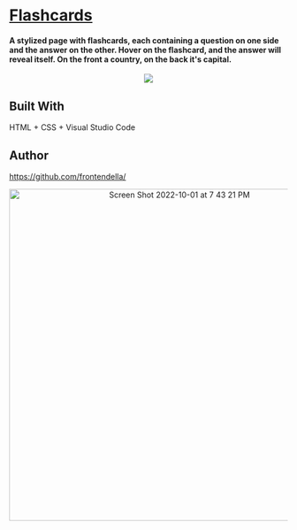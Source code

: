 # [Flashcards](https://frontendella.github.io/projects/)

#### A stylized page with flashcards, each containing a question on one side and the answer on the other. Hover on the flashcard, and the answer will reveal itself. On the front a country, on the back it's capital.

<p align="center">
<img src="https://user-images.githubusercontent.com/82247833/193435567-5da27203-ccba-44c0-b529-b8d287026c99.gif"/>
</p>

## Built With

HTML + CSS + Visual Studio Code



Author
---
https://github.com/frontendella/


[<p align="center"><img width="600px" alt="Screen Shot 2022-10-01 at 7 43 21 PM" src="https://user-images.githubusercontent.com/82247833/193435640-885dbf8c-9983-40ca-b78a-6e8c910504b0.png"></p>](https://frontendella.github.io/projects/)
